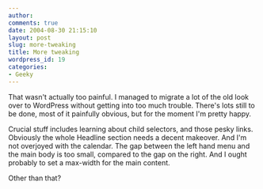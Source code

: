 ```yaml
---
author:
comments: true
date: 2004-08-30 21:15:10
layout: post
slug: more-tweaking
title: More tweaking
wordpress_id: 19
categories:
- Geeky
---
```


That wasn't actually too painful. I managed to migrate a lot of the old look over to WordPress without getting into too much trouble. There's lots still to be done, most of it painfully obvious, but for the moment I'm pretty happy.

Crucial stuff includes learning about child selectors, and those pesky links. Obviously the whole Headline section needs a decent makeover. And I'm not overjoyed with the calendar. The gap between the left hand menu and the main body is too small, compared to the gap on the right. And I ought probably to set a max-width for the main content.

Other than that?
